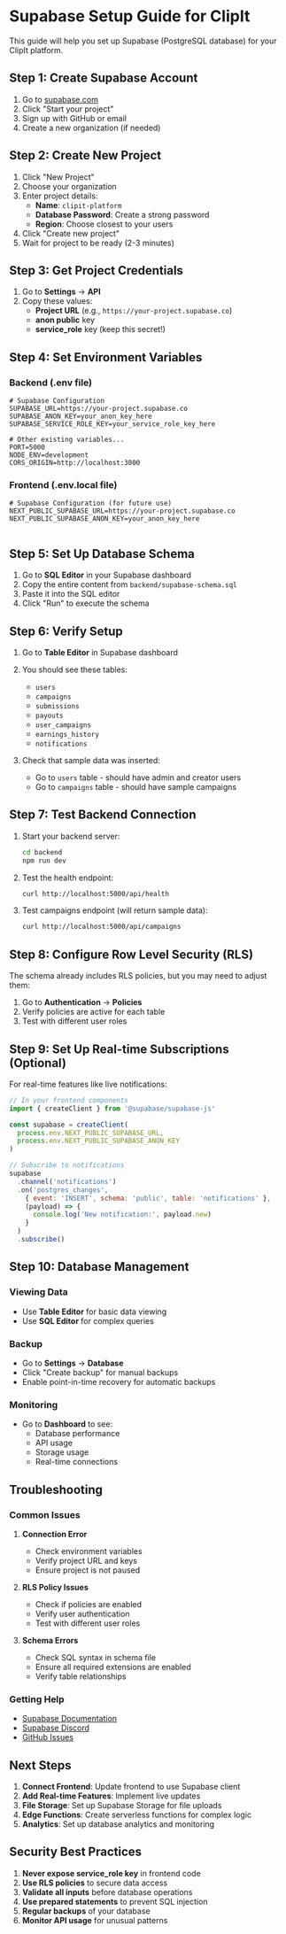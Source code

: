 # Supabase Setup Guide for ClipIt

This guide will help you set up Supabase (PostgreSQL database) for your ClipIt platform.

## Step 1: Create Supabase Account

1. Go to [supabase.com](https://supabase.com)
2. Click "Start your project"
3. Sign up with GitHub or email
4. Create a new organization (if needed)

## Step 2: Create New Project

1. Click "New Project"
2. Choose your organization
3. Enter project details:
   - **Name**: `clipit-platform`
   - **Database Password**: Create a strong password
   - **Region**: Choose closest to your users
4. Click "Create new project"
5. Wait for project to be ready (2-3 minutes)

## Step 3: Get Project Credentials

1. Go to **Settings** → **API**
2. Copy these values:
   - **Project URL** (e.g., `https://your-project.supabase.co`)
   - **anon public** key
   - **service_role** key (keep this secret!)

## Step 4: Set Environment Variables

### Backend (.env file)
```env
# Supabase Configuration
SUPABASE_URL=https://your-project.supabase.co
SUPABASE_ANON_KEY=your_anon_key_here
SUPABASE_SERVICE_ROLE_KEY=your_service_role_key_here

# Other existing variables...
PORT=5000
NODE_ENV=development
CORS_ORIGIN=http://localhost:3000
```

### Frontend (.env.local file)
```env
# Supabase Configuration (for future use)
NEXT_PUBLIC_SUPABASE_URL=https://your-project.supabase.co
NEXT_PUBLIC_SUPABASE_ANON_KEY=your_anon_key_here


```

## Step 5: Set Up Database Schema

1. Go to **SQL Editor** in your Supabase dashboard
2. Copy the entire content from `backend/supabase-schema.sql`
3. Paste it into the SQL editor
4. Click "Run" to execute the schema

## Step 6: Verify Setup

1. Go to **Table Editor** in Supabase dashboard
2. You should see these tables:
   - `users`
   - `campaigns`
   - `submissions`
   - `payouts`
   - `user_campaigns`
   - `earnings_history`
   - `notifications`

3. Check that sample data was inserted:
   - Go to `users` table - should have admin and creator users
   - Go to `campaigns` table - should have sample campaigns

## Step 7: Test Backend Connection

1. Start your backend server:
   ```bash
   cd backend
   npm run dev
   ```

2. Test the health endpoint:
   ```bash
   curl http://localhost:5000/api/health
   ```

3. Test campaigns endpoint (will return sample data):
   ```bash
   curl http://localhost:5000/api/campaigns
   ```

## Step 8: Configure Row Level Security (RLS)

The schema already includes RLS policies, but you may need to adjust them:

1. Go to **Authentication** → **Policies**
2. Verify policies are active for each table
3. Test with different user roles

## Step 9: Set Up Real-time Subscriptions (Optional)

For real-time features like live notifications:

```javascript
// In your frontend components
import { createClient } from '@supabase/supabase-js'

const supabase = createClient(
  process.env.NEXT_PUBLIC_SUPABASE_URL,
  process.env.NEXT_PUBLIC_SUPABASE_ANON_KEY
)

// Subscribe to notifications
supabase
  .channel('notifications')
  .on('postgres_changes', 
    { event: 'INSERT', schema: 'public', table: 'notifications' },
    (payload) => {
      console.log('New notification:', payload.new)
    }
  )
  .subscribe()
```

## Step 10: Database Management

### Viewing Data
- Use **Table Editor** for basic data viewing
- Use **SQL Editor** for complex queries

### Backup
- Go to **Settings** → **Database**
- Click "Create backup" for manual backups
- Enable point-in-time recovery for automatic backups

### Monitoring
- Go to **Dashboard** to see:
  - Database performance
  - API usage
  - Storage usage
  - Real-time connections

## Troubleshooting

### Common Issues

1. **Connection Error**
   - Check environment variables
   - Verify project URL and keys
   - Ensure project is not paused

2. **RLS Policy Issues**
   - Check if policies are enabled
   - Verify user authentication
   - Test with different user roles

3. **Schema Errors**
   - Check SQL syntax in schema file
   - Ensure all required extensions are enabled
   - Verify table relationships

### Getting Help

- [Supabase Documentation](https://supabase.com/docs)
- [Supabase Discord](https://discord.supabase.com)
- [GitHub Issues](https://github.com/supabase/supabase/issues)

## Next Steps

1. **Connect Frontend**: Update frontend to use Supabase client
2. **Add Real-time Features**: Implement live updates
3. **File Storage**: Set up Supabase Storage for file uploads
4. **Edge Functions**: Create serverless functions for complex logic
5. **Analytics**: Set up database analytics and monitoring

## Security Best Practices

1. **Never expose service_role key** in frontend code
2. **Use RLS policies** to secure data access
3. **Validate all inputs** before database operations
4. **Use prepared statements** to prevent SQL injection
5. **Regular backups** of your database
6. **Monitor API usage** for unusual patterns
